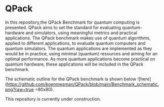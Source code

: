 # QPack
In this repository,the QPack Benchmark for quantum computing is presented. QPack aims to set the standard for evaluating quantum- hardware and simulators, using meaningful metrics and practical applications. The QPack benchmark makes use of quantum algorithms, applied to different applications, to evaluate quantum computers and quantum simulators. The quantum applications are implemented as they would be in practice, using minimal (quantum) resources and aiming for an optimal performance. As more quantum applications become practical on quantum hardware, these applications will be included in the QPack benchmark.

The schematic outline for the QPack benchmark is shown below ![here](https://github.com/koenmesman/QPack/blob/main/Benchmark_schematic.png?raw=true =80x80).

This repository is currently under construction.

